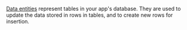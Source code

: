 [Data entities](https://developer.android.com/training/data-storage/room/defining-data) represent tables in your app's database. They are used to update the data stored in rows in tables, and to create new rows for insertion.
